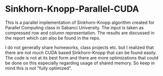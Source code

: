 # Sinkhorn-Knopp-Parallel-CUDA
This is a parallel implementation of Sinkhorn-Knopp algorithm created for Parallel Computing class in Sabanci University. The input is taken as compressed row and column representation. The results are discussed in the report which can also be found in the repo.

I do not generally share homeworks, class projects etc. but I realized that there are not much CUDA based Sinkhorn-Knopp that can be found easily. The code is not at its best form and there are more optimizations that could be done on this especially regarding usage of shared memory. So keep in mind this is not "fully optimized".
